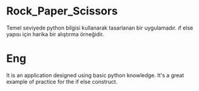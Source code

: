 # Rock_Paper_Scissors

Temel seviyede python bilgisi kullanarak tasarlanan bir uygulamadır. ıf else yapısı için harika bir alıştırma örneğidir.

# Eng

It is an application designed using basic python knowledge. It's a great example of practice for the if else construct.
